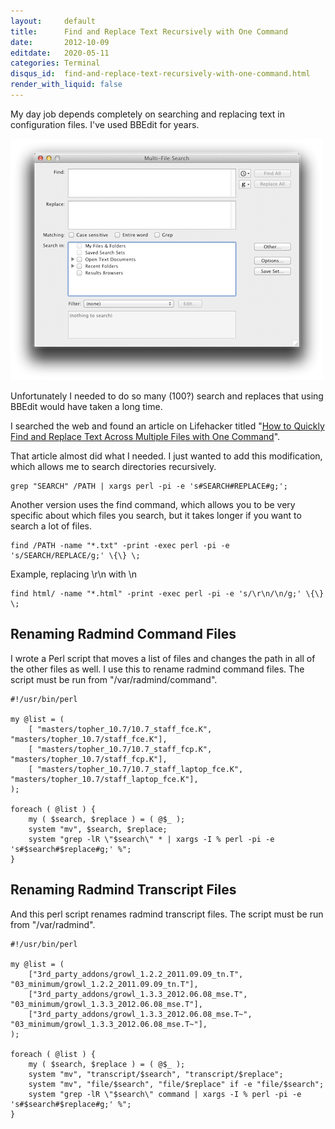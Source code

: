 ```yaml
---
layout:     default
title:      Find and Replace Text Recursively with One Command
date:       2012-10-09
editdate:   2020-05-11
categories: Terminal
disqus_id:  find-and-replace-text-recursively-with-one-command.html
render_with_liquid: false
---
```


My day job depends completely on searching and replacing text in configuration files.  I've used BBEdit for years.

<img class="full" src="../blog/20121009_find_replace/bbedit.png" />

Unfortunately I needed to do so many (100?) search and replaces that using BBEdit would have taken a long time.

I searched the web and found an article on Lifehacker titled "[How to Quickly Find and Replace Text Across Multiple Files with One Command](http://lifehacker.com/5810026/quickly-find-and-replace-text-across-multiple-documents-via-the-command-line)".

That article almost did what I needed.  I just wanted to add this modification, which allows me to search directories recursively.

    grep "SEARCH" /PATH | xargs perl -pi -e 's#SEARCH#REPLACE#g;';

Another version uses the find command, which allows you to be very specific about which files you search, but it takes longer if you want to search a lot of files.

    find /PATH -name "*.txt" -print -exec perl -pi -e 's/SEARCH/REPLACE/g;' \{\} \;

Example, replacing \r\n with \n

	find html/ -name "*.html" -print -exec perl -pi -e 's/\r\n/\n/g;' \{\} \;

## Renaming Radmind Command Files

I wrote a Perl script that moves a list of files and changes the path in all of the other files as well.  I use this to rename radmind command files.  The script must be run from "/var/radmind/command".

    #!/usr/bin/perl

    my @list = (
        [ "masters/topher_10.7/10.7_staff_fce.K", "masters/topher_10.7/staff_fce.K"],
        [ "masters/topher_10.7/10.7_staff_fcp.K", "masters/topher_10.7/staff_fcp.K"],
        [ "masters/topher_10.7/10.7_staff_laptop_fce.K", "masters/topher_10.7/staff_laptop_fce.K"],
    );

    foreach ( @list ) {
        my ( $search, $replace ) = ( @$_ );
        system "mv", $search, $replace;
        system "grep -lR \"$search\" * | xargs -I % perl -pi -e 's#$search#$replace#g;' %";
    }

## Renaming Radmind Transcript Files

And this perl script renames radmind transcript files.  The script must be run from "/var/radmind".

    #!/usr/bin/perl

    my @list = (
        ["3rd_party_addons/growl_1.2.2_2011.09.09_tn.T", "03_minimum/growl_1.2.2_2011.09.09_tn.T"],
        ["3rd_party_addons/growl_1.3.3_2012.06.08_mse.T", "03_minimum/growl_1.3.3_2012.06.08_mse.T"],
        ["3rd_party_addons/growl_1.3.3_2012.06.08_mse.T~", "03_minimum/growl_1.3.3_2012.06.08_mse.T~"],
    );

    foreach ( @list ) {
        my ( $search, $replace ) = ( @$_ );
        system "mv", "transcript/$search", "transcript/$replace";
        system "mv", "file/$search", "file/$replace" if -e "file/$search";
        system "grep -lR \"$search\" command | xargs -I % perl -pi -e 's#$search#$replace#g;' %";
    }
